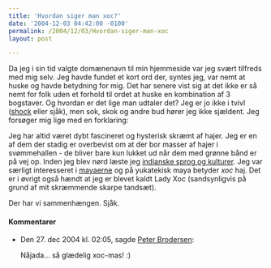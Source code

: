 ```yaml
---
title: 'Hvordan siger man xoc?'
date: '2004-12-03 04:42:00 -0100'
permalink: /2004/12/03/Hvordan-siger-man-xoc
layout: post

---
```

Da jeg i sin tid valgte domænenavn til min hjemmeside var jeg svært tilfreds med mig selv. Jeg havde fundet et kort ord der, syntes jeg, var nemt at huske og havde betydning for mig. Det har senere vist sig at det ikke er så nemt for folk uden et forhold til ordet at huske en kombination af 3 bogstaver. Og hvordan er det lige man udtaler det? Jeg er jo ikke i tvivl ([shock](http://en.wikipedia.org/wiki/Shark#The_name) eller sjåk), men sok, skok og andre bud hører jeg ikke sjældent. Jeg forsøger mig lige med en forklaring:

Jeg har altid været dybt fascineret og hysterisk skræmt af hajer. Jeg er en af dem der stadig er overbevist om at der bor masser af hajer i svømmehallen - de bliver bare kun lukket ud når dem med grønne bånd er på vej op. Inden jeg blev nørd læste jeg [indianske sprog og kulturer](http://hum.ku.dk/religion/indiansk/index.html). Jeg var særligt interesseret i [mayaerne](http://en.wikipedia.org/wiki/Maya_civilization) og på yukatekisk maya betyder _xoc_ haj. Det er i øvrigt også hændt at jeg er blevet kaldt Lady Xoc (sandsynligvis på grund af mit skræmmende skarpe tandsæt).

Der har vi sammenhængen. Sjåk.
<div class="vintage-comments">
<h4>Kommentarer </h4>
<ul class="vintage-comments-list"><li>
<p class="comment-meta">Den <time datetime="2004-12-27T02:05:33+01:00">27. dec 2004 kl.  02:05</time>, sagde <a href="http://pe.ter.dk/">Peter Brodersen</a>:</p>
<p>Nåjada... så glædelig xoc-mas! :)</p>
</li>
</ul>
</div>
